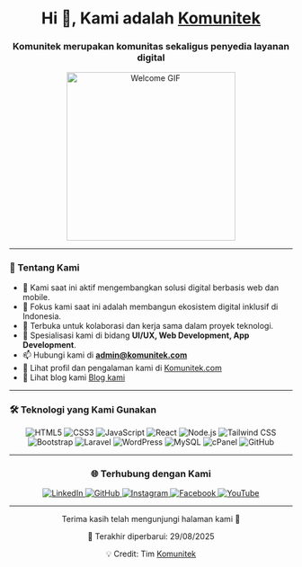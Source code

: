 <h1 align="center">Hi 👋, Kami adalah <a href="https://komunitek.com" target="_blank">Komunitek</a></h1>
<h3 align="center">Komunitek merupakan komunitas sekaligus penyedia layanan digital</h3>

<p align="center">
  <img src="https://media.giphy.com/media/SWoSkN6DxTszqIKEqv/giphy.gif" width="300" alt="Welcome GIF">
</p>

---

### 🚀 Tentang Kami

<ul>
  <li>🔭 Kami saat ini aktif mengembangkan solusi digital berbasis web dan mobile.</li>
  <li>🌱 Fokus kami saat ini adalah membangun ekosistem digital inklusif di Indonesia.</li>
  <li>🤝 Terbuka untuk kolaborasi dan kerja sama dalam proyek teknologi.</li>
  <li>💬 Spesialisasi kami di bidang <strong>UI/UX, Web Development, App Development</strong>.</li>
  <li>📫 Hubungi kami di <strong><a href="mailto:admin@komunitek.com">admin@komunitek.com</a></strong></li>
  <li>📄 Lihat profil dan pengalaman kami di <a href="https://komunitek.com" target="_blank">Komunitek.com</a></li>
  <li>📄 Lihat blog kami <a href="https://blog.komunitek.com" target="_blank">Blog kami</a></li>
</ul>

---

### 🛠️ Teknologi yang Kami Gunakan

<p align="center">
  <img src="https://img.shields.io/badge/HTML5-E34F26?style=for-the-badge&logo=html5&logoColor=white" alt="HTML5"/>
  <img src="https://img.shields.io/badge/CSS3-1572B6?style=for-the-badge&logo=css3&logoColor=white" alt="CSS3"/>
  <img src="https://img.shields.io/badge/JavaScript-F7DF1E?style=for-the-badge&logo=javascript&logoColor=black" alt="JavaScript"/>
  <img src="https://img.shields.io/badge/React-20232A?style=for-the-badge&logo=react&logoColor=61DAFB" alt="React"/>
  <img src="https://img.shields.io/badge/Node.js-339933?style=for-the-badge&logo=nodedotjs&logoColor=white" alt="Node.js"/>
  <img src="https://img.shields.io/badge/Tailwind_CSS-38B2AC?style=for-the-badge&logo=tailwind-css&logoColor=white" alt="Tailwind CSS"/>
  <img src="https://img.shields.io/badge/Bootstrap-7952B3?style=for-the-badge&logo=bootstrap&logoColor=white" alt="Bootstrap"/>
  <img src="https://img.shields.io/badge/Laravel-FF2D20?style=for-the-badge&logo=laravel&logoColor=white" alt="Laravel"/>
  <img src="https://img.shields.io/badge/WordPress-21759B?style=for-the-badge&logo=wordpress&logoColor=white" alt="WordPress"/>
  <img src="https://img.shields.io/badge/MySQL-4479A1?style=for-the-badge&logo=mysql&logoColor=white" alt="MySQL"/>
  <img src="https://img.shields.io/badge/cPanel-FF6C2C?style=for-the-badge&logo=cpanel&logoColor=white" alt="cPanel"/>
  <img src="https://img.shields.io/badge/GitHub-181717?style=for-the-badge&logo=github&logoColor=white" alt="GitHub"/>
</p>


---

<h3 align="center">🌐 Terhubung dengan Kami</h3>
<p align="center">
  <a href="https://www.linkedin.com/in/admin-komunitek/" target="_blank">
    <img src="https://img.icons8.com/doodle/40/000000/linkedin--v2.png" alt="LinkedIn">
  </a>
  <a href="https://github.com/komunitek" target="_blank">
    <img src="https://img.icons8.com/doodle/40/000000/github--v1.png" alt="GitHub">
  </a>
  <a href="https://www.instagram.com/komunitek/" target="_blank">
    <img src="https://img.icons8.com/doodle/40/000000/instagram-new--v2.png" alt="Instagram">
  </a>
  <a href="https://facebook.com/#" target="_blank">
    <img src="https://img.icons8.com/doodle/40/000000/facebook--v2.png" alt="Facebook">
  </a>
  <a href="https://www.youtube.com/@komunitek-id/" target="_blank">
    <img src="https://img.icons8.com/doodle/40/000000/youtube--v2.png" alt="YouTube">
  </a>
</p>

---

<p align="center">Terima kasih telah mengunjungi halaman kami 🙏</p>
<p align="center">📅 Terakhir diperbarui: 29/08/2025</p>
<p align="center">💡 Credit: Tim <a href="https://komunitek.com" target="_blank">Komunitek</a></p>
